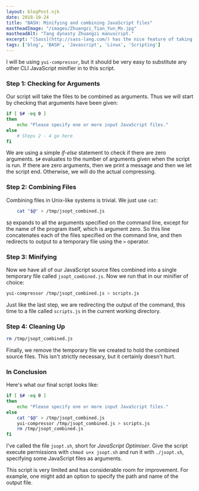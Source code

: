 ```yaml
---
layout: blogPost.njk
date: 2018-10-24
title: "BASH: Minifying and combining JavaScript files"
mastheadImage: "/images/Zhuangzi_Tian_Yun_Ms.jpg"
mastheadAlt: "Tang dynasty Zhuangzi manuscript."
excerpt: "[Sass](http://sass-lang.com/) has the nice feature of taking a group of source files and putting them together as a single CSS file, with the advantage of reducing the number of HTTP connections the web browser has to open when loading your webpage, thus speeding it up. It also has the option to *minify* the code—taking out any characters that are purely cosmetic. In this article we will perform a similar task for JavaScript files, using BASH and a JavaScript minifier program."
tags: ['blog', 'BASH', 'Javascript', 'Linux', 'Scripting']
---
```


I will be using `yui-compressor`, but it should be very easy to substitute any other CLI JavaScript minifier in to this script.

### Step 1: Checking for Arguments

Our script will take the files to be combined as arguments. Thus we will start by checking that arguments have been given:

```bash
if [ $# -eq 0 ]
then
    echo "Please specify one or more input JavaScript files."
else
    # Steps 2 - 4 go here
fi
```

We are using a simple *if-else* statement to check if there are zero arguments. `$#` evaluates to the number of arguments given when the script is run. If there are zero arguments, then we print a message and then we let the script end. Otherwise, we will do the actual compressing.

### Step 2: Combining Files

Combining files in Unix-like systems is trivial. We just use `cat`:

```bash
    cat "$@" > /tmp/jsopt_combined.js
```

`$@` expands to all the arguments specified on the command line, except for the name of the program itself, which is argument zero. So this line concatenates each of the files specified on the command line, and then redirects to output to a temporary file using the `>` operator.

### Step 3: Minifying

Now we have all of our JavaScript source files combined into a single temporary file called `jsopt_combined.js`. Now we run that in our minifier of choice:

```bash
yui-compressor /tmp/jsopt_combined.js > scripts.js
```

Just like the last step, we are redirecting the output of the command, this time to a file called `scripts.js` in the current working directory.

### Step 4: Cleaning Up

```bash
rm /tmp/jsopt_combined.js
```

Finally, we remove the temporary file we created to hold the combined source files. This isn't strictly necessary, but it certainly doesn't hurt.

### In Conclusion

Here's what our final script looks like:

```bash
if [ $# -eq 0 ]
then
    echo "Please specify one or more input JavaScript files."
else
    cat "$@" > /tmp/jsopt_combined.js
    yui-compressor /tmp/jsopt_combined.js > scripts.js
    rm /tmp/jsopt_combined.js
fi
```

I've called the file `jsopt.sh`, short for *JavaScript Optimiser*. Give the script execute permissions with `chmod u+x jsopt.sh` and run it with `./jsopt.sh`, specifying some JavaScript files as arguments.

This script is very limited and has considerable room for improvement. For example, one might add an option to specify the path and name of the  output file.
